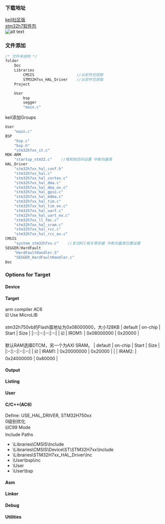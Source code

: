### 下载地址
[keil社区版](https://www.keil.arm.com/mdk-community/)  
[stm32h7软件包](https://www.st.com/en/embedded-software/stm32cubeh7.html#get-software)  
![alt text](https://mdg.imgix.net/assets/images/san-juan-mountains.jpg?auto=format&fit=clip&q=40&w=1080)
### 文件添加
```c
/* 文件夹结构 */
folder
    Doc
    Libraries
        CMSIS                   //从软件包获取
        STM32H7xx_HAL_Driver    //从软件包获取
    Project

    User
        bsp
        segger
        "main.c"
```
keil添加Groups
```c
User
    "main.c"
BSP
    "bsp.c"
    "bsp.h"
    "stm32h7xx_it.c"
MDK-ARM
    "startup_stm32.c"    //堆和栈空间设置 中断向量表
HAL_Driver
    "stm32h7xx_hal_conf.h"
    "stm32h7xx_hal.c"
    "stm32h7xx_hal_cortex.c"
    "stm32h7xx_hal_dma.c"
    "stm32h7xx_hal_dma_ex.c"
    "stm32h7xx_hal_gpio.c"
    "stm32h7xx_hal_mdma.c"
    "stm32h7xx_hal_tim.c"
    "stm32h7xx_hal_tim_ex.c"
    "stm32h7xx_hal_uart.c"
    "stm32h7xx_hal_uart_ex.c"
    "stm32h7xx_ll_fmc.c"
    "stm32h7xx_hal_sram.c"
    "stm32h7xx_hal_rcc.c"
    "stm32h7xx_hal_rcc_ex.c"
CMSIS
    "system_stm32h7xx.c"    //复位RCC相关寄存器 中断向量表位置设置
SEGGER/HardFault
    "HardFaultHandler.S"
    "SEGGER_HardFaultHandler.c"
Doc
```
### Options for Target
#### Device
#### Target
arm compiler AC6  
:ballot_box_with_check: Use MicroLIB

stm32h750vb的Flash首地址为0x08000000，大小128KB
| default | on-chip | Start | Size |
|:-:|:-:|:-:|:-:|
| :ballot_box_with_check: | IROM1: | 0x08000000 | 0x20000 |

默认RAM选择DTCM，另一个为AXI SRAM。
| default | on-chip | Start | Size |
|:-:|:-:|:-:|:-:|
| :ballot_box_with_check: | IRAM1: | 0x20000000 | 0x20000 |
| | IRAM2: | 0x24000000 | 0x80000 |
#### Output
#### Listing
#### User
#### C/C++(AC6)
Define: USE_HAL_DRIVER, STM32H750xx  
0级别优化  
:ballot_box_with_check:C99 Mode  
Include Paths
- \Libraries\CMSIS\Include
- \Libraries\CMSIS\Device\ST\STM32H7xx\Include
- \Libraries\STM32H7xx_HAL_Driver\Inc
- \User\bsp\inc
- \User
- \User\bsp
#### Asm
#### Linker
#### Debug
#### Utilities